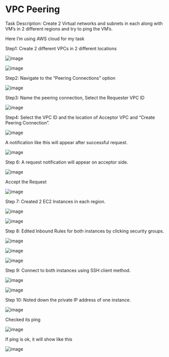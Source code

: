 # VPC Peering

Task Description: Create 2 Virtual networks and subnets in each along with VM’s in 2 different regions and try to ping the VM’s.

Here I’m using AWS cloud for my task

Step1: Create 2 different VPCs in 2 different locations

![image](https://github.com/phaneendrakatakam/Creating-an-EC2-Instance/assets/145963393/64c8ac36-eaa2-490d-a7a7-fa6b5d20f72c)

![image](https://github.com/phaneendrakatakam/Creating-an-EC2-Instance/assets/145963393/74e574e2-96c2-4a63-8316-cb5130fd1e58)

Step2: Navigate to the “Peering Connections” option 

![image](https://github.com/phaneendrakatakam/Creating-an-EC2-Instance/assets/145963393/2f9788e8-ae85-457d-8af2-c808a673ecba)

Step3: Name the peering connection, Select the Requester VPC ID

![image](https://github.com/phaneendrakatakam/Creating-an-EC2-Instance/assets/145963393/05c9c0d9-c25b-4d24-b7c2-473c31cf4375)

Step4: Select the VPC ID and the location of Acceptor VPC and “Create Peering Connection”.

![image](https://github.com/phaneendrakatakam/Creating-an-EC2-Instance/assets/145963393/41dfb5b8-0c7a-4074-ae9a-730792fcc162)

A notification like this will appear after successful request.

![image](https://github.com/phaneendrakatakam/Creating-an-EC2-Instance/assets/145963393/e0651c1e-2d8f-42d5-b8a3-d7548d0d848f)

Step 6: A request notification will appear on acceptor side.

![image](https://github.com/phaneendrakatakam/Creating-an-EC2-Instance/assets/145963393/2e1e79b6-c94c-4536-aaf6-e5e0489229b8)

Accept the Request

![image](https://github.com/phaneendrakatakam/Creating-an-EC2-Instance/assets/145963393/afae9bf4-ec20-4efa-b097-5bf105b41d19)

Step 7: Created 2 EC2 Instances in each region.

![image](https://github.com/phaneendrakatakam/Creating-an-EC2-Instance/assets/145963393/91e7e937-2ba9-42b0-a438-9380d140d9f8)

![image](https://github.com/phaneendrakatakam/Creating-an-EC2-Instance/assets/145963393/35a135a7-ed4f-4d90-b0be-ac538b322b4c)

Step 8: Edited Inbound Rules for both instances by clicking security groups.

![image](https://github.com/phaneendrakatakam/Creating-an-EC2-Instance/assets/145963393/ca476e88-61e1-4086-b377-e8596c95f474)

![image](https://github.com/phaneendrakatakam/Creating-an-EC2-Instance/assets/145963393/8b90476a-3ad5-4125-879e-45882f068bd5)

![image](https://github.com/phaneendrakatakam/Creating-an-EC2-Instance/assets/145963393/9812e934-beb5-4fc4-b50f-8e7a135b53cb)

Step 9: Connect to both instances using SSH client method.

![image](https://github.com/phaneendrakatakam/Creating-an-EC2-Instance/assets/145963393/d32d0e58-cf5c-4184-a138-53607ae77bd5)

![image](https://github.com/phaneendrakatakam/Creating-an-EC2-Instance/assets/145963393/7c30b326-971a-44fd-b527-e7d3a67d07e7)

Step 10: Noted down the private IP address of one instance.

![image](https://github.com/phaneendrakatakam/Creating-an-EC2-Instance/assets/145963393/35a58279-241a-4330-a2aa-919db4e2895f)

Checked its ping

![image](https://github.com/phaneendrakatakam/Creating-an-EC2-Instance/assets/145963393/728ae8b8-bb8b-4b9f-a53b-a72f4dad0f5f)

If ping is ok, it will show like this

![image](https://github.com/phaneendrakatakam/Creating-an-EC2-Instance/assets/145963393/5c831edd-fcaf-4053-ab5c-9f08296308da)
